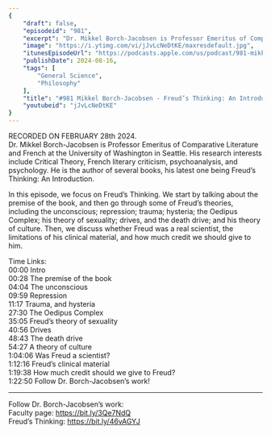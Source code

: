 ```yaml
---
{
	"draft": false,
	"episodeid": "981",
	"excerpt": "Dr. Mikkel Borch-Jacobsen is Professor Emeritus of Comparative Literature and French at the University of Washington in Seattle. His research interests include Critical Theory, French literary criticism, psychoanalysis, and psychology. He is the author of several books, his latest one being Freud’s Thinking: An Introduction.",
	"image": "https://i.ytimg.com/vi/jJvLcNeDtKE/maxresdefault.jpg",
	"itunesEpisodeUrl": "https://podcasts.apple.com/us/podcast/981-mikkel-borch-jacobsen-freuds-thinking-an-introduction/id1451347236?i=1000665658348&uo=4",
	"publishDate": 2024-08-16,
	"tags": [
		"General Science",
		"Philosophy"
	],
	"title": "#981 Mikkel Borch-Jacobsen - Freud’s Thinking: An Introduction",
	"youtubeid": "jJvLcNeDtKE"
}
---
```

RECORDED ON FEBRUARY 28th 2024.  
Dr. Mikkel Borch-Jacobsen is Professor Emeritus of Comparative Literature and French at the University of Washington in Seattle. His research interests include Critical Theory, French literary criticism, psychoanalysis, and psychology. He is the author of several books, his latest one being Freud’s Thinking: An Introduction.

In this episode, we focus on Freud’s Thinking. We start by talking about the premise of the book, and then go through some of Freud’s theories, including the unconscious; repression; trauma; hysteria; the Oedipus Complex; his theory of sexuality; drives, and the death drive; and his theory of culture. Then, we discuss whether Freud was a real scientist, the limitations of his clinical material, and how much credit we should give to him.

Time Links:  
<time>00:00</time> Intro  
<time>00:28</time> The premise of the book  
<time>04:04</time> The unconscious  
<time>09:59</time> Repression  
<time>11:17</time> Trauma, and hysteria  
<time>27:30</time> The Oedipus Complex  
<time>35:05</time> Freud’s theory of sexuality  
<time>40:56</time> Drives  
<time>48:43</time> The death drive  
<time>54:27</time> A theory of culture  
<time>1:04:06</time> Was Freud a scientist?  
<time>1:12:16</time> Freud’s clinical material  
<time>1:19:38</time> How much credit should we give to Freud?  
<time>1:22:50</time> Follow Dr. Borch-Jacobsen’s work!

---

Follow Dr. Borch-Jacobsen’s work:  
Faculty page: https://bit.ly/3Qe7NdQ  
Freud’s Thinking: https://bit.ly/46vAGYJ

